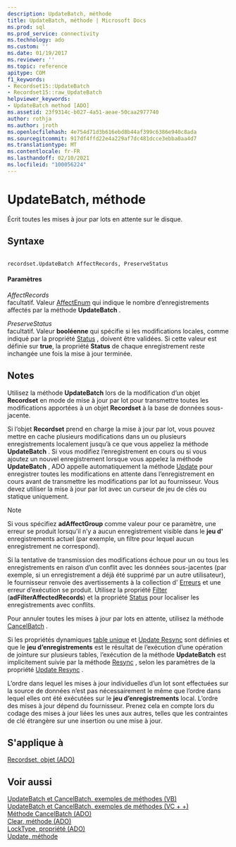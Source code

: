 ```yaml
---
description: UpdateBatch, méthode
title: UpdateBatch, méthode | Microsoft Docs
ms.prod: sql
ms.prod_service: connectivity
ms.technology: ado
ms.custom: ''
ms.date: 01/19/2017
ms.reviewer: ''
ms.topic: reference
apitype: COM
f1_keywords:
- Recordset15::UpdateBatch
- Recordset15::raw_UpdateBatch
helpviewer_keywords:
- UpdateBatch method [ADO]
ms.assetid: 23f9314c-b027-4a51-aeae-50caa2977740
author: rothja
ms.author: jroth
ms.openlocfilehash: 4e754d71d3b616ebd8b44af399c6386e940c8ada
ms.sourcegitcommit: 917df4ffd22e4a229af7dc481dcce3ebba0aa4d7
ms.translationtype: MT
ms.contentlocale: fr-FR
ms.lasthandoff: 02/10/2021
ms.locfileid: "100056224"
---
```

# <a name="updatebatch-method"></a>UpdateBatch, méthode
Écrit toutes les mises à jour par lots en attente sur le disque.  
  
## <a name="syntax"></a>Syntaxe  
  
```  
  
recordset.UpdateBatch AffectRecords, PreserveStatus  
```  
  
#### <a name="parameters"></a>Paramètres  
 *AffectRecords*  
 facultatif. Valeur [AffectEnum](./affectenum.md) qui indique le nombre d’enregistrements affectés par la méthode **UpdateBatch** .  
  
 *PreserveStatus*  
 facultatif. Valeur **booléenne** qui spécifie si les modifications locales, comme indiqué par la propriété [Status](./status-property-ado-recordset.md) , doivent être validées. Si cette valeur est définie sur **true**, la propriété **Status** de chaque enregistrement reste inchangée une fois la mise à jour terminée.  
  
## <a name="remarks"></a>Notes  
 Utilisez la méthode **UpdateBatch** lors de la modification d’un objet **Recordset** en mode de mise à jour par lot pour transmettre toutes les modifications apportées à un objet **Recordset** à la base de données sous-jacente.  
  
 Si l’objet **Recordset** prend en charge la mise à jour par lot, vous pouvez mettre en cache plusieurs modifications dans un ou plusieurs enregistrements localement jusqu’à ce que vous appeliez la méthode **UpdateBatch** . Si vous modifiez l’enregistrement en cours ou si vous ajoutez un nouvel enregistrement lorsque vous appelez la méthode **UpdateBatch** , ADO appelle automatiquement la méthode [Update](./update-method.md) pour enregistrer toutes les modifications en attente dans l’enregistrement en cours avant de transmettre les modifications par lot au fournisseur. Vous devez utiliser la mise à jour par lot avec un curseur de jeu de clés ou statique uniquement.  
  
> [!NOTE]
>  Si vous spécifiez **adAffectGroup** comme valeur pour ce paramètre, une erreur se produit lorsqu’il n’y a aucun enregistrement visible dans le **jeu d'** enregistrements actuel (par exemple, un filtre pour lequel aucun enregistrement ne correspond).  
  
 Si la tentative de transmission des modifications échoue pour un ou tous les enregistrements en raison d’un conflit avec les données sous-jacentes (par exemple, si un enregistrement a déjà été supprimé par un autre utilisateur), le fournisseur renvoie des avertissements à la collection d' [Erreurs](./errors-collection-ado.md) et une erreur d’exécution se produit. Utilisez la propriété [Filter](./filter-property.md) (**adFilterAffectedRecords**) et la propriété [Status](./status-property-ado-recordset.md) pour localiser les enregistrements avec conflits.  
  
 Pour annuler toutes les mises à jour par lots en attente, utilisez la méthode [CancelBatch](./cancelbatch-method-ado.md) .  
  
 Si les propriétés dynamiques [table unique](./unique-table-unique-schema-unique-catalog-properties-dynamic-ado.md) et [Update Resync](./update-resync-property-dynamic-ado.md) sont définies et que le **jeu d’enregistrements** est le résultat de l’exécution d’une opération de jointure sur plusieurs tables, l’exécution de la méthode **UpdateBatch** est implicitement suivie par la méthode [Resync](./resync-method.md) , selon les paramètres de la propriété [Update Resync](./update-resync-property-dynamic-ado.md) .  
  
 L’ordre dans lequel les mises à jour individuelles d’un lot sont effectuées sur la source de données n’est pas nécessairement le même que l’ordre dans lequel elles ont été exécutées sur le **jeu d’enregistrements** local. L’ordre des mises à jour dépend du fournisseur. Prenez cela en compte lors du codage des mises à jour liées les unes aux autres, telles que les contraintes de clé étrangère sur une insertion ou une mise à jour.  
  
## <a name="applies-to"></a>S'applique à  
 [Recordset, objet (ADO)](./recordset-object-ado.md)  
  
## <a name="see-also"></a>Voir aussi  
 [UpdateBatch et CancelBatch, exemples de méthodes (VB)](./updatebatch-and-cancelbatch-methods-example-vb.md)   
 [UpdateBatch et CancelBatch, exemples de méthodes (VC + +)](./updatebatch-and-cancelbatch-methods-example-vc.md)   
 [Méthode CancelBatch (ADO)](./cancelbatch-method-ado.md)   
 [Clear, méthode (ADO)](./clear-method-ado.md)   
 [LockType, propriété (ADO)](./locktype-property-ado.md)   
 [Update, méthode](./update-method.md)